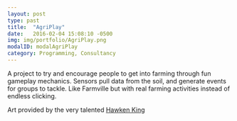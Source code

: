```yaml
---
layout: post
type: past
title:  "AgriPlay"
date:   2016-02-04 15:08:10 -0500
img: img/portfolio/AgriPlay.png
modalID: modalAgriPlay
category: Programming, Consultancy
---
```

A project to try and encourage people to get into farming through fun gameplay mechanics. Sensors pull data from the soil, and generate events for groups to tackle. Like Farmville but with real farming activities instead of endless clicking.

Art provided by the very talented [Hawken King][hawken-link]

[hawken-link]: http://www.hawkenking.com/